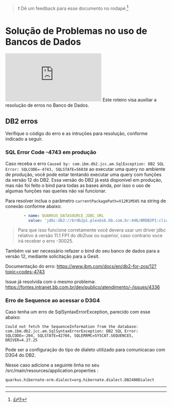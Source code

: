 > :exclamation: Dê um feedback para esse documento no rodapé.[^1]

# Solução de Problemas no uso de Bancos de Dados
![](https://eni.bb.com.br/eni1/matomo.php?idsite=469&amp;rec=1&amp;url=https://fontes.intranet.bb.com.br/dev/publico/roteiros/-/blob/master/desenvolvendo-solucao-para-nuvem/banco-de-dados/solucao-de-problemas.md&amp;action_name=desenvolvendo-solucao-para-nuvem/banco-de-dados/solucao-de-problemas)
Este roteiro visa auxiliar a resolução de erros no Banco de Dados.

## DB2 erros

Verifique o código do erro e as intruções para resolução, conforme indicado a seguir.

### SQL Error Code -4743 em produção

Caso receba o erro `Caused by: com.ibm.db2.jcc.am.SqlException: DB2 SQL Error: SQLCODE=-4743, SQLSTATE=56038` ao executar uma query no ambiente de produção, você pode estar tentando executar uma query com funções da versão 12 do DB2. Essa versão do DB2 já está disponível em produção, mas não foi feito o bind para todas as bases ainda, por isso o uso de algumas funções nas queries não vai funcionar. 

Para resolver inclua o parâmetro `currentPackagePath=V12R1M505` na string de conexão conforme abaixo:

```yaml
        - name: QUARKUS_DATASOURCE_JDBC_URL
          value: 'jdbc:db2://brdb2p1.plexbsb.bb.com.br:446/BRDB2P1:clientProgramName=APPCLOUD;clientApplicationInformation=dev-hello-js;currentPackagePath=V12R1M505'
```

> Para que isso funcione corretamente você devera usar um driver jdbc relativo à versão 11.1 FP1 do db2luw ou superior, caso contrario voce irá receber o erro -30025.

Também vai ser necessário refazer o bind do seu banco de dados para a versão 12, mediante solicitação para a Gesit.

Documentação do erro: https://www.ibm.com/docs/en/db2-for-zos/12?topic=codes-4743

Issue já resolvida com o mesmo problema: https://fontes.intranet.bb.com.br/dev/publico/atendimento/-/issues/4336

### Erro de Sequence ao acessar o D3G4

Caso tenha um erro de SqlSyntaxErrorException, parecido com esse abaixo:

```
Could not fetch the SequenceInformation from the database: com.ibm.db2.jcc.am.SqlSyntaxErrorException: DB2 SQL Error: SQLCODE=-204, SQLSTATE=42704, SQLERRMC=SYSCAT.SEQUENCES, DRIVER=4.27.25
```

Pode ser a configuração do tipo de dialeto utilizado para comunicacao com D3G4 do DB2.

Nesse caso adicione a seguinte linha no seu /src/main/resources/application.properties :

```
quarkus.hibernate-orm.dialect=org.hibernate.dialect.DB2400Dialect
```
---
[^1]: [👍👎](http://feedback.dev.intranet.bb.com.br/?origem=roteiros&url_origem=fontes.intranet.bb.com.br/dev/publico/roteiros/-/blob/master/desenvolvendo-solucao-para-nuvem/banco-de-dados/solucao-de-problemas.md&internalidade=desenvolvendo-solucao-para-nuvem/banco-de-dados/solucao-de-problemas)

